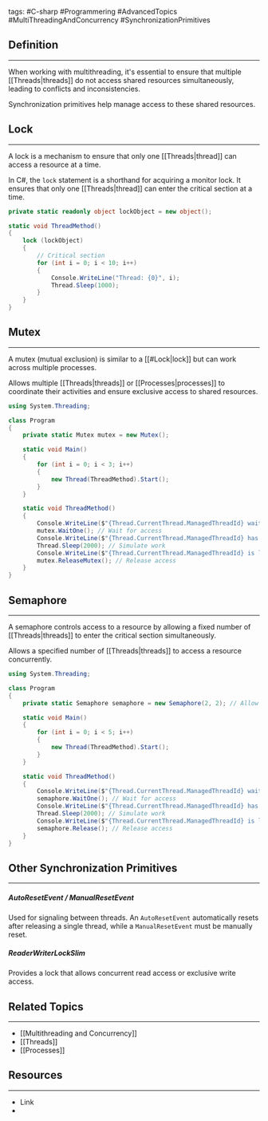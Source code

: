 tags: #C-sharp #Programmering #AdvancedTopics #MultiThreadingAndConcurrency #SynchronizationPrimitives

## Definition 
---
When working with multithreading, it's essential to ensure that multiple [[Threads|threads]] do not access shared resources simultaneously, leading to conflicts and inconsistencies. 

Synchronization primitives help manage access to these shared resources. 
## Lock
---
A lock is a mechanism to ensure that only one [[Threads|thread]] can access a resource at a time.

In C#, the `lock` statement is a shorthand for acquiring a monitor lock. It ensures that only one [[Threads|thread]] can enter the critical section at a time.

```csharp
private static readonly object lockObject = new object();

static void ThreadMethod()
{
    lock (lockObject)
    {
        // Critical section
        for (int i = 0; i < 10; i++)
        {
            Console.WriteLine("Thread: {0}", i);
            Thread.Sleep(1000);
        }
    }
}
```

## Mutex
---
A mutex (mutual exclusion) is similar to a [[#Lock|lock]] but can work across multiple processes.

Allows multiple [[Threads|threads]] or [[Processes|processes]] to coordinate their activities and ensure exclusive access to shared resources.

```csharp
using System.Threading;

class Program
{
    private static Mutex mutex = new Mutex();

    static void Main()
    {
        for (int i = 0; i < 3; i++)
        {
            new Thread(ThreadMethod).Start();
        }
    }

    static void ThreadMethod()
    {
        Console.WriteLine($"{Thread.CurrentThread.ManagedThreadId} waiting to enter critical section...");
        mutex.WaitOne(); // Wait for access
        Console.WriteLine($"{Thread.CurrentThread.ManagedThreadId} has entered critical section.");
        Thread.Sleep(2000); // Simulate work
        Console.WriteLine($"{Thread.CurrentThread.ManagedThreadId} is leaving critical section.");
        mutex.ReleaseMutex(); // Release access
    }
}
```

## Semaphore
---
A semaphore controls access to a resource by allowing a fixed number of [[Threads|threads]] to enter the critical section simultaneously.

Allows a specified number of [[Threads|threads]] to access a resource concurrently.

```csharp
using System.Threading;

class Program
{
    private static Semaphore semaphore = new Semaphore(2, 2); // Allow up to 2 threads

    static void Main()
    {
        for (int i = 0; i < 5; i++)
        {
            new Thread(ThreadMethod).Start();
        }
    }

    static void ThreadMethod()
    {
        Console.WriteLine($"{Thread.CurrentThread.ManagedThreadId} waiting to enter critical section...");
        semaphore.WaitOne(); // Wait for access
        Console.WriteLine($"{Thread.CurrentThread.ManagedThreadId} has entered critical section.");
        Thread.Sleep(2000); // Simulate work
        Console.WriteLine($"{Thread.CurrentThread.ManagedThreadId} is leaving critical section.");
        semaphore.Release(); // Release access
    }
}
```

## Other Synchronization Primitives
---
##### AutoResetEvent / ManualResetEvent
Used for signaling between threads. An `AutoResetEvent` automatically resets after releasing a single thread, while a `ManualResetEvent` must be manually reset.

##### ReaderWriterLockSlim 
Provides a lock that allows concurrent read access or exclusive write access.

## Related Topics
---
- [[Multithreading and Concurrency]]
- [[Threads]]
- [[Processes]]

## Resources
---
- Link
- 